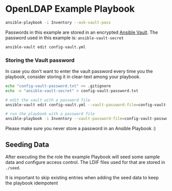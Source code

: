 OpenLDAP Example Playbook
=========================

```bash
ansible-playbook -i Inventory --ask-vault-pass
```

Passwords in this example are stored in an encrypted [Ansible Vault](http://docs.ansible.com/ansible/playbooks_vault.html). The password used in this example is: `ansible-vault-secret`

```bash
ansible-vault edit config-vault.yml
```

### Storing the Vault password
In case you don't want to enter the vault password every time you the playbook, consider storing it in clear-text among your playbook.

```bash
echo "config-vault-password.txt" >> .gitignore
echo -n "ansible-vault-secret" > config-vault-password.txt

# edit the vault with a password file
ansible-vault edit config-vault.yml --vault-password-file=config-vault-password.txt

# run the playbook with a password file
ansible-playbook -i Inventory --vault-password-file=config-vault-password.txt playbook.yml
```

Please make sure you never store a password in an Ansible Playbook :)

Seeding Data
------------

After executing the the role the example Playbook will seed some sample data and configure access control. The LDIF files used for that are stored in `./seed`.

It is important to skip existing entries when adding the seed data to keep the playbook idempotent
